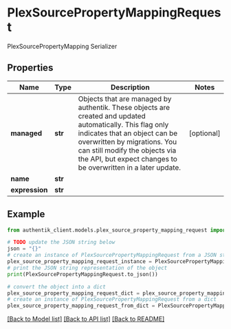 # PlexSourcePropertyMappingRequest

PlexSourcePropertyMapping Serializer

## Properties

Name | Type | Description | Notes
------------ | ------------- | ------------- | -------------
**managed** | **str** | Objects that are managed by authentik. These objects are created and updated automatically. This flag only indicates that an object can be overwritten by migrations. You can still modify the objects via the API, but expect changes to be overwritten in a later update. | [optional] 
**name** | **str** |  | 
**expression** | **str** |  | 

## Example

```python
from authentik_client.models.plex_source_property_mapping_request import PlexSourcePropertyMappingRequest

# TODO update the JSON string below
json = "{}"
# create an instance of PlexSourcePropertyMappingRequest from a JSON string
plex_source_property_mapping_request_instance = PlexSourcePropertyMappingRequest.from_json(json)
# print the JSON string representation of the object
print(PlexSourcePropertyMappingRequest.to_json())

# convert the object into a dict
plex_source_property_mapping_request_dict = plex_source_property_mapping_request_instance.to_dict()
# create an instance of PlexSourcePropertyMappingRequest from a dict
plex_source_property_mapping_request_from_dict = PlexSourcePropertyMappingRequest.from_dict(plex_source_property_mapping_request_dict)
```
[[Back to Model list]](../README.md#documentation-for-models) [[Back to API list]](../README.md#documentation-for-api-endpoints) [[Back to README]](../README.md)


